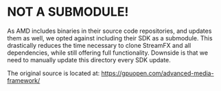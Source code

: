 # NOT A SUBMODULE!
As AMD includes binaries in their source code repositories, and updates them as well, we opted against including their SDK as a submodule. This drastically reduces the time necessary to clone StreamFX and all dependencies, while still offering full functionality. Downside is that we need to manually update this directory every SDK update.

The original source is located at: https://gpuopen.com/advanced-media-framework/
